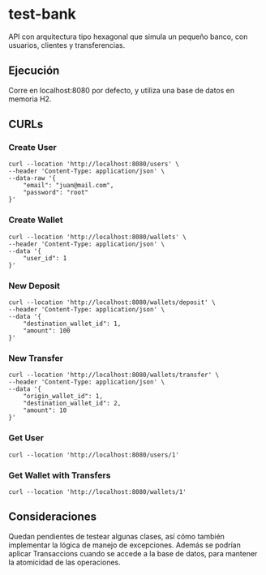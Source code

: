 # test-bank

API con arquitectura tipo hexagonal que simula un pequeño banco, con usuarios, clientes y transferencias.

## Ejecución

Corre en localhost:8080 por defecto, y utiliza una base de datos en memoria H2.

## CURLs

### Create User

```
curl --location 'http://localhost:8080/users' \
--header 'Content-Type: application/json' \
--data-raw '{
    "email": "juan@mail.com",
    "password": "root"
}'
```

### Create Wallet

```
curl --location 'http://localhost:8080/wallets' \
--header 'Content-Type: application/json' \
--data '{
    "user_id": 1
}'
```

### New Deposit

```
curl --location 'http://localhost:8080/wallets/deposit' \
--header 'Content-Type: application/json' \
--data '{
    "destination_wallet_id": 1,
    "amount": 100
}'
```

### New Transfer

```
curl --location 'http://localhost:8080/wallets/transfer' \
--header 'Content-Type: application/json' \
--data '{
    "origin_wallet_id": 1,
    "destination_wallet_id": 2,
    "amount": 10
}'
```

### Get User

```
curl --location 'http://localhost:8080/users/1'
```

### Get Wallet with Transfers

```
curl --location 'http://localhost:8080/wallets/1'
```

## Consideraciones

Quedan pendientes de testear algunas clases, así cómo también implementar la lógica de manejo de excepciones.
Además se podrían aplicar Transaccions cuando se accede a la base de datos, para mantener la atomicidad de las operaciones.